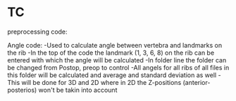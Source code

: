 # TC

preprocessing code:

Angle code:
  -Used to calculate angle between vertebra and landmarks on the rib
  -In the top of the code the landmark (1, 3, 6, 8) on the rib can be entered with which the angle will be calculated
  -In folder line the folder can be changed from Postop, preop to control
  -All angels for all ribs of all files in this folder will be calculated and average and standard deviation as well
  -This will be done for 3D and 2D where in 2D the Z-positions (anterior-posterios) won't be takin into account
